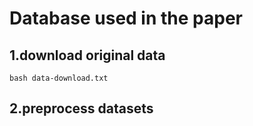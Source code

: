 # Database used in the paper

## 1.download original data
```
bash data-download.txt
```

## 2.preprocess datasets

